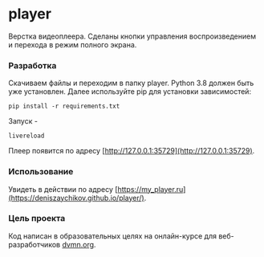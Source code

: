 # player

Верстка видеоплеера. Сделаны кнопки управления воспроизведением и перехода в режим полного экрана.


### Разработка

Скачиваем файлы и переходим в папку player.
Python 3.8 должен быть уже установлен. Далее используйте pip для установки зависимостей:

```
pip install -r requirements.txt
```

Запуск -
```
livereload
```

Плеер появится по адресу 
[http://127.0.0.1:35729](http://127.0.0.1:35729).


### Использование

Увидеть в действии по адресу 
[https://my_player.ru](https://deniszaychikov.github.io/player/).


### Цель проекта

Код написан в образовательных целях на онлайн-курсе для веб-разработчиков [dvmn.org](https://dvmn.org/).
